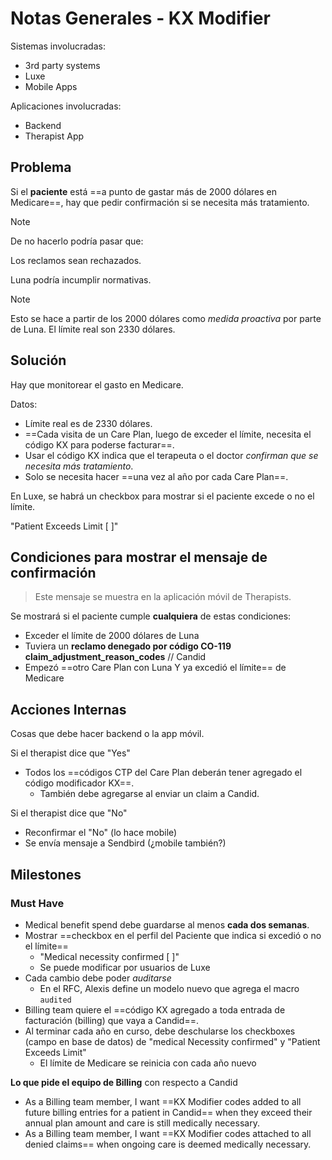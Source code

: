 # Notas Generales - KX Modifier

Sistemas involucradas:
- 3rd party systems
- Luxe
- Mobile Apps

Aplicaciones involucradas:
- Backend
- Therapist App

## Problema

Si el **paciente** está ==a punto de gastar más de 2000 dólares en Medicare==, hay que pedir confirmación si se necesita más tratamiento.

> [!Note]
> De no hacerlo podría pasar que:
>
> Los reclamos sean rechazados.
>
> Luna podría incumplir normativas.

> [!Note]
> Esto se hace a partir de los 2000 dólares como *medida proactiva* por parte de Luna. El límite real son 2330 dólares.

## Solución

Hay que monitorear el gasto en Medicare.

Datos:
- Límite real es de 2330 dólares.
- ==Cada visita de un Care Plan, luego de exceder el límite, necesita el código KX para poderse facturar==.
- Usar el código KX indica que el terapeuta o el doctor *confirman que se necesita más tratamiento*.
- Solo se necesita hacer ==una vez al año por cada Care Plan==.

En Luxe, se habrá un checkbox para mostrar si el paciente excede o no el límite.

"Patient Exceeds Limit [ ]"

## Condiciones para mostrar el mensaje de confirmación

> Este mensaje se muestra en la aplicación móvil de Therapists.

Se mostrará si el paciente cumple **cualquiera** de estas condiciones:

- Exceder el límite de 2000 dólares de Luna
- Tuviera un **reclamo denegado por código CO-119 claim_adjustment_reason_codes** // Candid
- Empezó ==otro Care Plan con Luna Y ya excedió el límite== de Medicare

## Acciones Internas

Cosas que debe hacer backend o la app móvil.

Si el therapist dice que "Yes"

- Todos los ==códigos CTP del Care Plan deberán tener agregado el código modificador KX==.
	- También debe agregarse al enviar un claim a Candid.

Si el therapist dice que "No"

- Reconfirmar el "No" (lo hace mobile)
- Se envía mensaje a Sendbird (¿mobile también?)

## Milestones

### Must Have

- Medical benefit spend debe guardarse al menos **cada dos semanas**.
- Mostrar ==checkbox en el perfil del Paciente que indica si excedió o no el límite==
	- "Medical necessity confirmed [ ]"
	- Se puede modificar por usuarios de Luxe
- Cada cambio debe poder *auditarse*
	- En el RFC, Alexis define un modelo nuevo que agrega el macro `audited`
- Billing team quiere el ==código KX agregado a toda entrada de facturación (billing) que vaya a Candid==.
- Al terminar cada año en curso, debe deschularse los checkboxes (campo en base de datos) de "medical Necessity confirmed" y "Patient Exceeds Limit"
	- El límite de Medicare se reinicia con cada año nuevo

**Lo que pide el equipo de Billing** con respecto a Candid

- As a Billing team member, I want ==KX Modifier codes added to all future billing entries for a patient in Candid== when they exceed their annual plan amount and care is still medically necessary.
- As a Billing team member, I want ==KX Modifier codes attached to all denied claims== when ongoing care is deemed medically necessary.